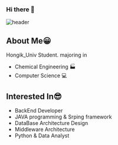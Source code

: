 ### Hi there 👋

<!--
**min-0404/min-0404** is a ✨ _special_ ✨ repository because its `README.md` (this file) appears on your GitHub profile.

Here are some ideas to get you started:

- 🔭 I’m currently working on ...
- 🌱 I’m currently learning ...
- 👯 I’m looking to collaborate on ...
- 🤔 I’m looking for help with ...
- 💬 Ask me about ...
- 📫 How to reach me: ...
- 😄 Pronouns: ...
- ⚡ Fun fact: ...
-->


![header](https://capsule-render.vercel.app/api?type=wave&color=auto&height=300&section=header&text=Hello,World!&fontSize=90)

## About Me😀

Hongik_Univ Student. majoring in 
<br/>
- Chemical Engineering 🏭 
- Computer Science 💻

## Interested In😎

- BackEnd Developer
- JAVA programming & Srping framework
- DataBase Architecture Design
- Middleware Architecture
- Python & Data Analyst


